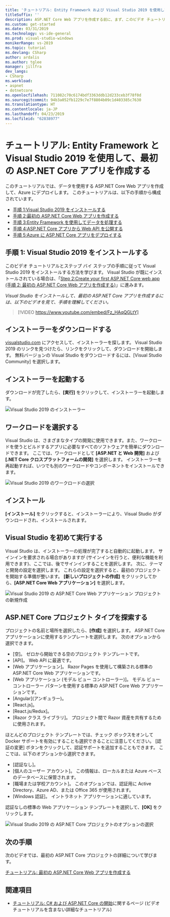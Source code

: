 ```yaml
---
title: 'チュートリアル: Entity Framework および Visual Studio 2019 を使用して ASP.NET Core Web アプリを作成する'
titleSuffix: ''
description: ASP.NET Core Web アプリを作成する前に、まず、このビデオ チュートリアルとステップ バイ ステップの手順に従って Visual Studio 2019 をインストールする方法を学びます。
ms.custom: get-started
ms.date: 03/31/2019
ms.technology: vs-ide-general
ms.prod: visual-studio-windows
monikerRange: vs-2019
ms.topic: tutorial
ms.devlang: CSharp
author: ardalis
ms.author: tglee
manager: jillfra
dev_langs:
- CSharp
ms.workload:
- aspnet
- dotnetcore
ms.openlocfilehash: 711082c70c6174bdf3363ddb12d233ceb3f78f0d
ms.sourcegitcommit: 94b3a052fb1229c7e7f8804b09c1d403385c7630
ms.translationtype: HT
ms.contentlocale: ja-JP
ms.lasthandoff: 04/23/2019
ms.locfileid: "62838977"
---
```

# <a name="tutorial-create-your-first-aspnet-core-app-using-entity-framework-with-visual-studio-2019"></a>チュートリアル: Entity Framework と Visual Studio 2019 を使用して、最初の ASP.NET Core アプリを作成する

このチュートリアルでは、データを使用する ASP.NET Core Web アプリを作成して、Azure にデプロイします。 このチュートリアルは、以下の手順から構成されています。

- [手順 1:Visual Studio 2019 をインストールする](#step-1-install-visual-studio-2019)
- [手順 2:最初の ASP.NET Core Web アプリを作成する](tutorial-aspnet-core-ef-step-02.md)
- [手順 3:Entity Framework を使用してデータを処理する](tutorial-aspnet-core-ef-step-03.md)
- [手順 4:ASP.NET Core アプリから Web API を公開する](tutorial-aspnet-core-ef-step-04.md)
- [手順 5:Azure に ASP.NET Core アプリをデプロイする](tutorial-aspnet-core-ef-step-05.md)

## <a name="step-1-install-visual-studio-2019"></a>手順 1: Visual Studio 2019 をインストールする

このビデオ チュートリアルとステップ バイ ステップの手順に従って Visual Studio 2019 をインストールする方法を学びます。 Visual Studio が既にインストールされている場合は、「[Step 2:Create your first ASP.NET Core web app (手順 2: 最初の ASP.NET Core Web アプリを作成する)](tutorial-aspnet-core-ef-step-02.md)」に進みます。

_Visual Studio をインストールして、最初の ASP.NET Core アプリを作成するには、以下のビデオを見て、手順を理解してください。_

> [!VIDEO https://www.youtube.com/embed/Fz_HAqQGLtY]

## <a name="download-the-installer"></a>インストーラーをダウンロードする

[visualstudio.com](https://visualstudio.com) にアクセスして、インストーラーを探します。 Visual Studio 2019 のリンクを見つけたら、リンクをクリックして、ダウンロードを開始します。 無料バージョンの Visual Studio をダウンロードするには、[Visual Studio Community] を選択します。

## <a name="start-the-installer"></a>インストーラーを起動する

ダウンロードが完了したら、**[実行]** をクリックして、インストーラーを起動します。

![Visual Studio 2019 のインストーラー](media/vs-2019/vs2019-installer.png)

## <a name="choose-workloads"></a>ワークロードを選択する

Visual Studio は、さまざまなタイプの開発に使用できます。また、ワークロードを使うとビルドするアプリに必要なすべてのソフトウェアを簡単にダウンロードできます。 ここでは、ワークロードとして **[ASP.NET と Web 開発]** および **[.NET Core クロスプラットフォームの開発]** を選択します。 インストーラーを再起動すれば、いつでも別のワークロードやコンポーネントをインストールできます。

![Visual Studio 2019 のワークロードの選択](media/vs-2019/vs2019-choose-workloads.png)

## <a name="install"></a>インストール

**[インストール]** をクリックすると、インストーラーにより、Visual Studio がダウンロードされ、インストールされます。

## <a name="run-visual-studio-for-the-first-time"></a>Visual Studio を初めて実行する

Visual Studio は、インストーラーの処理が完了すると自動的に起動します。 サインインを要求される場合がありますが (サインインを行うと、便利な機能を利用できます)、ここでは、後でサインインすることを選択します。 次に、テーマと開発の設定を選択します。 これらの設定を選択すると、最初のプロジェクトを開始する準備が整います。 **[新しいプロジェクトの作成]** をクリックしてから、**[ASP.NET Core Web アプリケーション]** を選択します。

![Visual Studio 2019 の ASP.NET Core Web アプリケーション プロジェクトの新規作成](media/vs-2019/vs2019-create-new-project.png)

## <a name="explore-aspnet-core-project-types"></a>ASP.NET Core プロジェクト タイプを探索する

プロジェクトの名前と場所を選択したら、**[作成]** を選択します。 ASP.NET Core アプリケーションに使用するテンプレートを選択します。 次のオプションから選択できます。

- [空]。 ゼロから開始できる空のプロジェクト テンプレートです。
- [API]。 Web API に最適です。
- [Web アプリケーション]。 Razor Pages を使用して構築される標準の ASP.NET Core Web アプリケーションです。
- [Web アプリケーション (モデル ビュー コントローラー)]。 モデル ビュー コントローラー パターンを使用する標準の ASP.NET Core Web アプリケーションです。
- [Angular]\(アンギュラー\)。
- [React.js]。
- [React.js/Redux]。
- [Razor クラス ライブラリ]。 プロジェクト間で Razor 資産を共有するために使用されます。

ほとんどのプロジェクト テンプレートでは、チェック ボックスをオンして Docker サポートを有効にすることも選択できることに注意してください。 [認証の変更] ボタンをクリックして、認証サポートを追加することもできます。 ここでは、以下のオプションから選択できます。

- [認証なし]。
- [個人のユーザー アカウント]。 この情報は、ローカルまたは Azure ベースのデータベースに保管されます。
- [職場または学校アカウント]。 このオプションでは、認証用に Active Directory、Azure AD、または Office 365 が使用されます。
- [Windows 認証]。 イントラネット アプリケーションに適しています。

認証なしの標準の Web アプリケーション テンプレートを選択して、**[OK]** をクリックします。

![Visual Studio 2019 の ASP.NET Core プロジェクトのオプションの選択](media/vs-2019/vs2019-choose-aspnetcore-project.png)

## <a name="next-steps"></a>次の手順

次のビデオでは、最初の ASP.NET Core プロジェクトの詳細について学びます。

[チュートリアル: 最初の ASP.NET Core Web アプリを作成する](tutorial-aspnet-core-ef-step-02.md)

## <a name="see-also"></a>関連項目

- [チュートリアル: C# および ASP.NET Core の開始](tutorial-aspnet-core.md)に関するページ (ビデオ チュートリアルを含まない詳細なチュートリアル)
